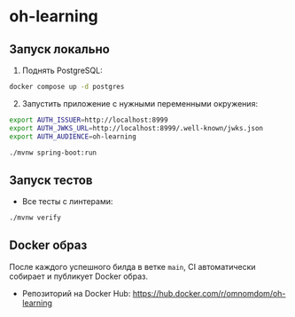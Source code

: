 # oh-learning

## Запуск локально

1) Поднять PostgreSQL:
```bash
docker compose up -d postgres
```

2) Запустить приложение с нужными переменными окружения:
```bash
export AUTH_ISSUER=http://localhost:8999
export AUTH_JWKS_URL=http://localhost:8999/.well-known/jwks.json
export AUTH_AUDIENCE=oh-learning

./mvnw spring-boot:run
```

## Запуск тестов

- Все тесты с линтерами:
```bash
./mvnw verify
```

## Docker образ

После каждого успешного билда в ветке `main`, CI автоматически собирает и публикует Docker образ.

- Репозиторий на Docker Hub: https://hub.docker.com/r/omnomdom/oh-learning
